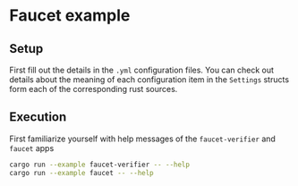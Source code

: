 # Faucet example

## Setup

First fill out the details in the `.yml` configuration files.
You can check out details about the meaning of each configuration item
in the `Settings` structs form each of the corresponding rust sources.

## Execution

First familiarize yourself with help messages of the `faucet-verifier` and `faucet` apps

```bash
cargo run --example faucet-verifier -- --help
cargo run --example faucet -- --help
```

